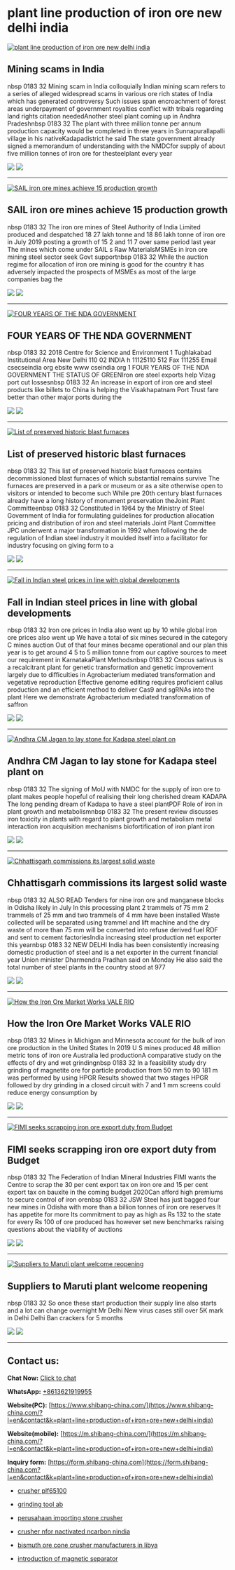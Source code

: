 # plant line production of iron ore new delhi india

<a href="https://swt.shibang-china.com/?l=en&img&k=plant+line+production+of+iron+ore+new+delhi+india" target="_blank">![plant line production of iron ore new delhi india](http://static.shibang-china.com/all-800x300/1421.jpg)</a>

## Mining scams in India
nbsp 0183 32 Mining scam in India colloquially Indian mining scam refers to a series of alleged widespread scams in various ore rich states of India which has generated controversy Such issues span encroachment of forest areas underpayment of government royalties conflict with tribals regarding land rights citation neededAnother steel plant coming up in Andhra Pradeshnbsp 0183 32 The plant with three million tonne per annum production capacity would be completed in three years in Sunnapurallapalli village in his nativeKadapadistrict he said The state government already signed a memorandum of understanding with the NMDCfor supply of about five million tonnes of iron ore for thesteelplant every year


<a href="https://whatsapp.shibangsoft.com/WhatsApp.php" target="_blank" title="WhatsApp">![](http://static.shibang-china.com/icon/whatsapp.png)</a> <a href="https://swt.shibang-china.com/?l=en&icon&k=plant+line+production+of+iron+ore+new+delhi+india" target="_blank">![](http://static.shibang-china.com/icon/chat-en.png)</a>

---

<a href="https://swt.shibang-china.com/?l=en&img&k=plant+line+production+of+iron+ore+new+delhi+india" target="_blank">![SAIL iron ore mines achieve 15 production growth](http://static.shibang-china.com/all-800x300/246.jpg)</a>

## SAIL iron ore mines achieve 15 production growth
nbsp 0183 32 The iron ore mines of Steel Authority of India Limited produced and despatched 18 27 lakh tonne and 18 86 lakh tonne of iron ore in July 2019 posting a growth of 15 2 and 11 7 over same period last year The mines which come under SAIL s Raw MaterialsMSMEs in iron ore mining steel sector seek Govt supportnbsp 0183 32 While the auction regime for allocation of iron ore mining is good for the country it has adversely impacted the prospects of MSMEs as most of the large companies bag the


<a href="https://whatsapp.shibangsoft.com/WhatsApp.php" target="_blank" title="WhatsApp">![](http://static.shibang-china.com/icon/whatsapp.png)</a> <a href="https://swt.shibang-china.com/?l=en&icon&k=plant+line+production+of+iron+ore+new+delhi+india" target="_blank">![](http://static.shibang-china.com/icon/chat-en.png)</a>

---

<a href="https://swt.shibang-china.com/?l=en&img&k=plant+line+production+of+iron+ore+new+delhi+india" target="_blank">![FOUR YEARS OF THE NDA GOVERNMENT](http://static.shibang-china.com/all-800x300/836.jpg)</a>

## FOUR YEARS OF THE NDA GOVERNMENT
nbsp 0183 32 2018 Centre for Science and Environment 1 Tughlakabad Institutional Area New Delhi 110 02 INDIA h 11125110 512 Fax 111255 Email csecseindia org ebsite www cseindia org 1 FOUR YEARS OF THE NDA GOVERNMENT THE STATUS OF GREENIron ore steel exports help Vizag port cut lossesnbsp 0183 32 An increase in export of iron ore and steel products like billets to China is helping the Visakhapatnam Port Trust fare better than other major ports during the


<a href="https://whatsapp.shibangsoft.com/WhatsApp.php" target="_blank" title="WhatsApp">![](http://static.shibang-china.com/icon/whatsapp.png)</a> <a href="https://swt.shibang-china.com/?l=en&icon&k=plant+line+production+of+iron+ore+new+delhi+india" target="_blank">![](http://static.shibang-china.com/icon/chat-en.png)</a>

---

<a href="https://swt.shibang-china.com/?l=en&img&k=plant+line+production+of+iron+ore+new+delhi+india" target="_blank">![List of preserved historic blast furnaces](http://static.shibang-china.com/all-800x300/374.jpg)</a>

## List of preserved historic blast furnaces
nbsp 0183 32 This list of preserved historic blast furnaces contains decommissioned blast furnaces of which substantial remains survive The furnaces are preserved in a park or museum or as a site otherwise open to visitors or intended to become such While pre 20th century blast furnaces already have a long history of monument preservation theJoint Plant Committeenbsp 0183 32 Constituted in 1964 by the Ministry of Steel Government of India for formulating guidelines for production allocation pricing and distribution of iron and steel materials Joint Plant Committee JPC underwent a major transformation in 1992 when following the de regulation of Indian steel industry it moulded itself into a facilitator for industry focusing on giving form to a


<a href="https://whatsapp.shibangsoft.com/WhatsApp.php" target="_blank" title="WhatsApp">![](http://static.shibang-china.com/icon/whatsapp.png)</a> <a href="https://swt.shibang-china.com/?l=en&icon&k=plant+line+production+of+iron+ore+new+delhi+india" target="_blank">![](http://static.shibang-china.com/icon/chat-en.png)</a>

---

<a href="https://swt.shibang-china.com/?l=en&img&k=plant+line+production+of+iron+ore+new+delhi+india" target="_blank">![Fall in Indian steel prices in line with global developments](http://static.shibang-china.com/all-800x300/769.jpg)</a>

## Fall in Indian steel prices in line with global developments
nbsp 0183 32 Iron ore prices in India also went up by 10 while global iron ore prices also went up We have a total of six mines secured in the category C mines auction Out of that four mines became operational and our plan this year is to get around 4 5 to 5 million tonne from our captive sources to meet our requirement in KarnatakaPlant Methodsnbsp 0183 32 Crocus sativus is a recalcitrant plant for genetic transformation and genetic improvement largely due to difficulties in Agrobacterium mediated transformation and vegetative reproduction Effective genome editing requires proficient callus production and an efficient method to deliver Cas9 and sgRNAs into the plant Here we demonstrate Agrobacterium mediated transformation of saffron


<a href="https://whatsapp.shibangsoft.com/WhatsApp.php" target="_blank" title="WhatsApp">![](http://static.shibang-china.com/icon/whatsapp.png)</a> <a href="https://swt.shibang-china.com/?l=en&icon&k=plant+line+production+of+iron+ore+new+delhi+india" target="_blank">![](http://static.shibang-china.com/icon/chat-en.png)</a>

---

<a href="https://swt.shibang-china.com/?l=en&img&k=plant+line+production+of+iron+ore+new+delhi+india" target="_blank">![Andhra CM Jagan to lay stone for Kadapa steel plant on](http://static.shibang-china.com/all-800x300/285.jpg)</a>

## Andhra CM Jagan to lay stone for Kadapa steel plant on
nbsp 0183 32 The signing of MoU with NMDC for the supply of iron ore to plant makes people hopeful of realising their long cherished dream KADAPA The long pending dream of Kadapa to have a steel plantPDF Role of iron in plant growth and metabolismnbsp 0183 32 The present review discusses iron toxicity in plants with regard to plant growth and metabolism metal interaction iron acquisition mechanisms biofortification of iron plant iron


<a href="https://whatsapp.shibangsoft.com/WhatsApp.php" target="_blank" title="WhatsApp">![](http://static.shibang-china.com/icon/whatsapp.png)</a> <a href="https://swt.shibang-china.com/?l=en&icon&k=plant+line+production+of+iron+ore+new+delhi+india" target="_blank">![](http://static.shibang-china.com/icon/chat-en.png)</a>

---

<a href="https://swt.shibang-china.com/?l=en&img&k=plant+line+production+of+iron+ore+new+delhi+india" target="_blank">![Chhattisgarh commissions its largest solid waste](http://static.shibang-china.com/all-800x300/710.jpg)</a>

## Chhattisgarh commissions its largest solid waste
nbsp 0183 32 ALSO READ Tenders for nine iron ore and manganese blocks in Odisha likely in July In this processing plant 2 trammels of 75 mm 2 trammels of 25 mm and two trammels of 4 mm have been installed Waste collected will be separated using trammel and lift machine and the dry waste of more than 75 mm will be converted into refuse derived fuel RDF and sent to cement factoriesIndia increasing steel production net exporter this yearnbsp 0183 32 NEW DELHI India has been consistently increasing domestic production of steel and is a net exporter in the current financial year Union minister Dharmendra Pradhan said on Monday He also said the total number of steel plants in the country stood at 977


<a href="https://whatsapp.shibangsoft.com/WhatsApp.php" target="_blank" title="WhatsApp">![](http://static.shibang-china.com/icon/whatsapp.png)</a> <a href="https://swt.shibang-china.com/?l=en&icon&k=plant+line+production+of+iron+ore+new+delhi+india" target="_blank">![](http://static.shibang-china.com/icon/chat-en.png)</a>

---

<a href="https://swt.shibang-china.com/?l=en&img&k=plant+line+production+of+iron+ore+new+delhi+india" target="_blank">![How the Iron Ore Market Works VALE RIO](http://static.shibang-china.com/all-800x300/883.jpg)</a>

## How the Iron Ore Market Works VALE RIO
nbsp 0183 32 Mines in Michigan and Minnesota account for the bulk of iron ore production in the United States In 2019 U S mines produced 48 million metric tons of iron ore Australia led productionA comparative study on the effects of dry and wet grindingnbsp 0183 32 In a feasibility study dry grinding of magnetite ore for particle production from 50 mm to 90 181 m was performed by using HPGR Results showed that two stages HPGR followed by dry grinding in a closed circuit with 7 and 1 mm screens could reduce energy consumption by


<a href="https://whatsapp.shibangsoft.com/WhatsApp.php" target="_blank" title="WhatsApp">![](http://static.shibang-china.com/icon/whatsapp.png)</a> <a href="https://swt.shibang-china.com/?l=en&icon&k=plant+line+production+of+iron+ore+new+delhi+india" target="_blank">![](http://static.shibang-china.com/icon/chat-en.png)</a>

---

<a href="https://swt.shibang-china.com/?l=en&img&k=plant+line+production+of+iron+ore+new+delhi+india" target="_blank">![FIMI seeks scrapping iron ore export duty from Budget](http://static.shibang-china.com/all-800x300/830.jpg)</a>

## FIMI seeks scrapping iron ore export duty from Budget
nbsp 0183 32 The Federation of Indian Mineral Industries FIMI wants the Centre to scrap the 30 per cent export tax on iron ore and 15 per cent export tax on bauxite in the coming budget 2020Can afford high premiums to secure control of iron orenbsp 0183 32 JSW Steel has just bagged four new mines in Odisha with more than a billion tonnes of iron ore reserves It has appetite for more Its commitment to pay as high as Rs 132 to the state for every Rs 100 of ore produced has however set new benchmarks raising questions about the viability of auctions


<a href="https://whatsapp.shibangsoft.com/WhatsApp.php" target="_blank" title="WhatsApp">![](http://static.shibang-china.com/icon/whatsapp.png)</a> <a href="https://swt.shibang-china.com/?l=en&icon&k=plant+line+production+of+iron+ore+new+delhi+india" target="_blank">![](http://static.shibang-china.com/icon/chat-en.png)</a>

---

<a href="https://swt.shibang-china.com/?l=en&img&k=plant+line+production+of+iron+ore+new+delhi+india" target="_blank">![Suppliers to Maruti plant welcome reopening](http://static.shibang-china.com/all-800x300/472.jpg)</a>

## Suppliers to Maruti plant welcome reopening
nbsp 0183 32 So once these start production their supply line also starts and a lot can change overnight Mr Delhi New virus cases still over 5K mark in Delhi Delhi Ban crackers for 5 months

<a href="https://whatsapp.shibangsoft.com/WhatsApp.php" target="_blank" title="WhatsApp">![](http://static.shibang-china.com/icon/whatsapp.png)</a> <a href="https://swt.shibang-china.com/?l=en&icon&k=plant+line+production+of+iron+ore+new+delhi+india" target="_blank">![](http://static.shibang-china.com/icon/chat-en.png)</a>

---
## Contact us:

**Chat Now:** [Click to chat](https://swt.shibang-china.com?l=en&contact&k=plant+line+production+of+iron+ore+new+delhi+india)

**WhatsApp:**  [+8613621919955](https://whatsapp.shibangsoft.com/WhatsApp.php)

**Website(PC):** [https://www.shibang-china.com/](https://www.shibang-china.com/?l=en&contact&k=plant+line+production+of+iron+ore+new+delhi+india)

**Website(mobile):** [https://m.shibang-china.com/](https://m.shibang-china.com/?l=en&contact&k=plant+line+production+of+iron+ore+new+delhi+india)

**Inquiry form:** [https://form.shibang-china.com](https://form.shibang-china.com?l=en&contact&k=plant+line+production+of+iron+ore+new+delhi+india)

* [crusher plf65100](../165/crusher%20plf65100.md)

* [grinding tool ab](../162/grinding%20tool%20ab.md)

* [perusahaan importing stone crusher](../170/perusahaan%20importing%20stone%20crusher.md)

* [crusher nfor nactivated ncarbon nindia](../170/crusher%20nfor%20nactivated%20ncarbon%20nindia.md)

* [bismuth ore cone crusher manufacturers in libya](../167/bismuth%20ore%20cone%20crusher%20manufacturers%20in%20libya.md)

* [introduction of magnetic separator](../168/introduction%20of%20magnetic%20separator.md)